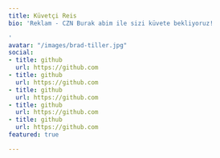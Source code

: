 ```yaml
---
title: Küvetçi Reis
bio: 'Reklam - CZN Burak abim ile sizi küvete bekliyoruz!

'
avatar: "/images/brad-tiller.jpg"
social:
- title: github
  url: https://github.com
- title: github
  url: https://github.com
- title: github
  url: https://github.com
- title: github
  url: https://github.com
- title: github
  url: https://github.com
featured: true

---
```

